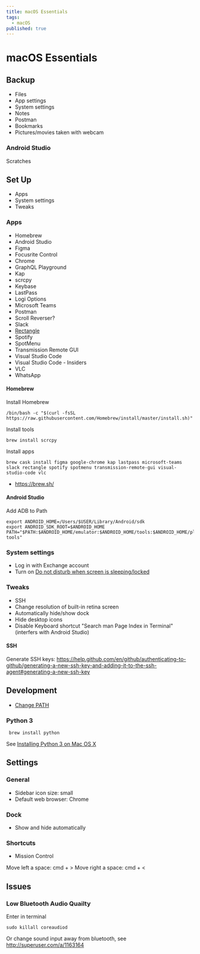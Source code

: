 ```yaml
---
title: macOS Essentials
tags:
  - macOS
published: true
---
```


# macOS Essentials

## Backup 

- Files
- App settings
- System settings
- Notes
- Postman
- Bookmarks
- Pictures/movies taken with webcam

### Android Studio 

Scratches

## Set Up

- Apps
- System settings
- Tweaks


### Apps

- Homebrew
- Android Studio 
- Figma
- Focusrite Control
- Chrome
- GraphQL Playground
- Kap
- scrcpy
- Keybase
- LastPass
- Logi Options
- Microsoft Teams
- Postman
- Scroll Reverser?
- Slack
- [Rectangle](https://github.com/rxhanson/Rectangle)
- Spotify
- SpotMenu
- Transmission Remote GUI
- Visual Studio Code
- Visual Studio Code - Insiders
- VLC
- WhatsApp

#### Homebrew

Install Homebrew
```
/bin/bash -c "$(curl -fsSL https://raw.githubusercontent.com/Homebrew/install/master/install.sh)"
```

Install tools
```
brew install scrcpy
```

Install apps
```
brew cask install figma google-chrome kap lastpass microsoft-teams slack rectangle spotify spotmenu transmission-remote-gui visual-studio-code vlc
```

* https://brew.sh/


#### Android Studio 

Add ADB to Path

```
export ANDROID_HOME=/Users/$USER/Library/Android/sdk
export ANDROID_SDK_ROOT=$ANDROID_HOME
PATH="$PATH:$ANDROID_HOME/emulator:$ANDROID_HOME/tools:$ANDROID_HOME/platform-tools"
```

### System settings

- Log in with Exchange account
- Turn on [Do not disturb when screen is sleeping/locked](https://www.jeffgeerling.com/blog/2016/external-display-waking-disable-notifications-when-your-screen)


### Tweaks

- SSH
- Change resolution of built-in retina screen
- Automatically hide/show dock
- Hide desktop icons
- Disable Keyboard shortcut "Search man Page Index in Terminal" (interfers with Android Studio)

#### SSH

Generate SSH keys: 
https://help.github.com/en/github/authenticating-to-github/generating-a-new-ssh-key-and-adding-it-to-the-ssh-agent#generating-a-new-ssh-key


## Development

* [Change PATH](https://stackoverflow.com/questions/14637979/how-to-permanently-set-path-on-linux-unix/14638025#14638025)

### Python 3

```
 brew install python
```

See [Installing Python 3 on Mac OS X](https://docs.python-guide.org/starting/install3/osx/)


## Settings

### General 

* Sidebar icon size: small
* Default web browser: Chrome

### Dock

* Show and hide automatically

### Shortcuts

* Mission Control

Move left a space: cmd + >
Move right a space: cmd + <


## Issues

### Low Bluetooth Audio Quailty

Enter in terminal

    sudo killall coreaudiod
    
Or change sound input away from bluetooth, see http://superuser.com/a/1163164
